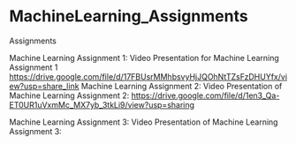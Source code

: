 # MachineLearning_Assignments
Assignments

Machine Learning Assignment 1:
Video Presentation for Machine Learning Assignment 1
https://drive.google.com/file/d/17FBUsrMMhbsvyHjJQOhNtTZsFzDHUYfx/view?usp=share_link
Machine Learning Assignment 2:
Video Presentation of Machine Learning Assignment 2: 
https://drive.google.com/file/d/1en3_Qa-ET0UR1uVxmMc_MX7yb_3tkLi9/view?usp=sharing

Machine Learning Assignment 3:
Video Presentation of Machine Learning Assignment 3:

